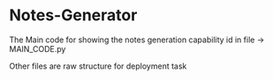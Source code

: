 # Notes-Generator

The Main code for showing the notes generation capability id in file -> MAIN_CODE.py

Other files are raw structure for deployment task
